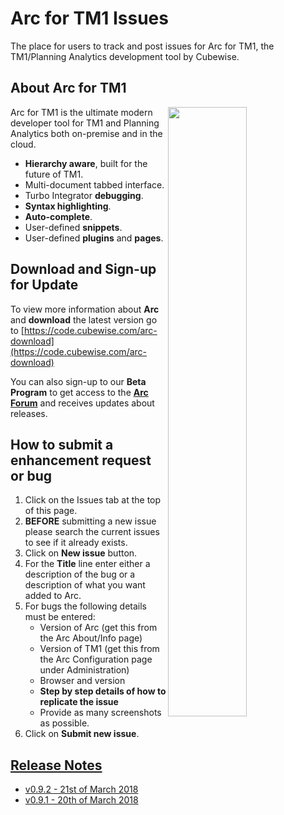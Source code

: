 # Arc for TM1 Issues
The place for users to track and post issues for Arc for TM1, the TM1/Planning Analytics development tool by Cubewise.

## About Arc for TM1
<img align="right" width="50%" src="https://static1.squarespace.com/static/5268c662e4b0269256614e9a/t/5ab047476d2a73ff3a99a5fc/1521502030061/arc-logo.png?format=1000w" />

Arc for TM1 is the ultimate modern developer tool for TM1 and Planning Analytics both on-premise and in the cloud. 
  
* **Hierarchy aware**, built for the future of TM1.
* Multi-document tabbed interface.
* Turbo Integrator **debugging**.
* **Syntax highlighting**.
* **Auto-complete**.
* User-defined **snippets**.
* User-defined **plugins** and **pages**.

## Download and Sign-up for Update
To view more information about **Arc** and **download** the latest version go to [https://code.cubewise.com/arc-download](https://code.cubewise.com/arc-download)

You can also sign-up to our **Beta Program** to get access to the [**Arc Forum**](https://forum.cubewise.com/c/arc) and receives updates about releases.
    
## How to submit a enhancement request or bug
1. Click on the Issues tab at the top of this page.
1. **BEFORE** submitting a new issue please search the current issues to see if it already exists.
1. Click on **New issue** button.
1. For the **Title** line enter either a description of the bug or a description of what you want added to Arc.
1. For bugs the following details must be entered: 
    * Version of Arc (get this from the Arc About/Info page)
    * Version of TM1 (get this from the Arc Configuration page under Administration)
    * Browser and version
    * **Step by step details of how to replicate the issue**
    * Provide as many screenshots as possible.
1. Click on **Submit new issue**.

## [Release Notes](releases)
* [v0.9.2 - 21st of March 2018](releases/v0.9.2.md)
* [v0.9.1 - 20th of March 2018](releases/v0.9.1.md)


